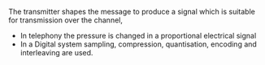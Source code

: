 The transmitter shapes the message to produce a signal which is suitable for transmission over the channel,

- In telephony the pressure is changed in a proportional electrical signal
- In a Digital system sampling, compression, quantisation, encoding and interleaving are used.